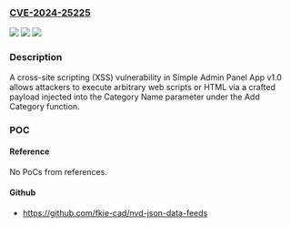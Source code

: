 ### [CVE-2024-25225](https://cve.mitre.org/cgi-bin/cvename.cgi?name=CVE-2024-25225)
![](https://img.shields.io/static/v1?label=Product&message=n%2Fa&color=blue)
![](https://img.shields.io/static/v1?label=Version&message=n%2Fa&color=blue)
![](https://img.shields.io/static/v1?label=Vulnerability&message=n%2Fa&color=brighgreen)

### Description

A cross-site scripting (XSS) vulnerability in Simple Admin Panel App v1.0 allows attackers to execute arbitrary web scripts or HTML via a crafted payload injected into the Category Name parameter under the Add Category function.

### POC

#### Reference
No PoCs from references.

#### Github
- https://github.com/fkie-cad/nvd-json-data-feeds


